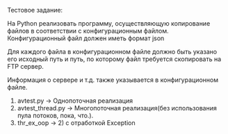 Тестовое задание:

На  Python  реализовать  программу,  осуществляющую 
копирование  файлов  в  соответствии  с  конфигурационным 
файлом. Конфигурационный файл должен иметь формат json 

Для каждого файла в конфигурационном файле должно быть 
указано его исходный путь и путь, по которому файл требуется 
скопировать на FTP сервер. 

Информация  о  сервере  и  т.д. также  указывается  в конфигурационном файле.


1) avtest.py -> Однопоточная реализация
2) avtest_thread.py -> Многопоточная реализация(без использования пула потоков, пока, что.).
3) thr_ex_oop -> 2) с отработкой Exception
